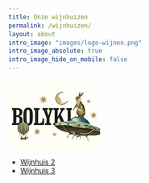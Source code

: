```yaml
---
title: Onze wijnhuizen
permalink: /wijnhuizen/
layout: about
intro_image: "images/logo-wijnen.png"
intro_image_absolute: true
intro_image_hide_on_mobile: false
---
```


[![Bolyki](/images/features/Bolyki.jpg)](/bolyki/)
- [Wijnhuis 2](/wijnhuis2/)
- [Wijnhuis 3](/wijnhuis3/)
<br/>
<br/>
